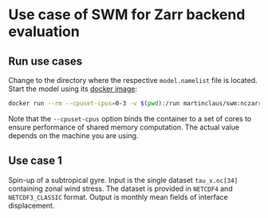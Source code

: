 # Use case of SWM for Zarr backend evaluation

## Run use cases
Change to the directory where the respective `model.namelist` file is located.
Start the model using its [docker image](https://hub.docker.com/r/martinclaus/swm):

```bash
docker run --rm --cpuset-cpus=0-3 -v $(pwd):/run martinclaus/swm:nczarr
```

Note that the `--cpuset-cpus` option binds the container to a set of cores to ensure performance of shared memory computation.
The actual value depends on the machine you are using.

## Use case 1
Spin-up of a subtropical gyre. Input is the single dataset `tau_x.nc[34]` containing zonal wind stress.
The dataset is provided in `NETCDF4` and `NETCDF3_CLASSIC` format.
Output is monthly mean fields of interface displacement.
